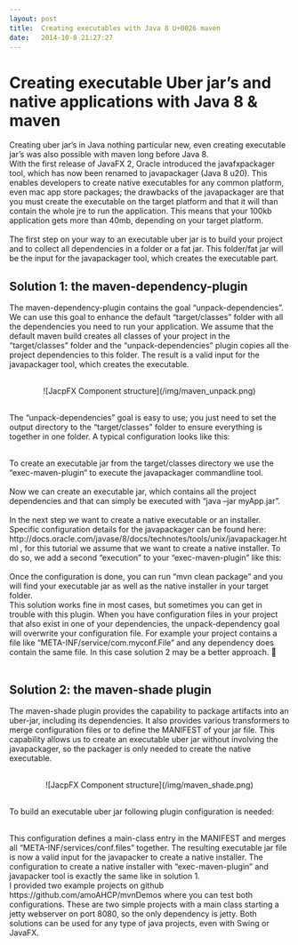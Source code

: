 ```yaml
---
layout: post
title:  Creating executables with Java 8 U+0026 maven
date:   2014-10-8 21:27:27
---
```

# Creating executable Uber jar’s and native applications with Java 8 & maven

Creating uber jar’s in Java nothing particular new, even creating executable jar’s was also possible with maven long before Java 8. <br/>
With the first release of JavaFX 2, Oracle introduced the javafxpackager tool, which has now been renamed to javapackager (Java 8 u20). This enables developers to create native executables for any common platform, even mac app store packages; the drawbacks of the javapackager are that you must create the executable on the target platform and that it will than contain the whole jre to run the application. This means that your 100kb application gets more than 40mb, depending on your target platform.
<br/><br/>
The first step on your way to an executable uber jar is to build your project and to collect all dependencies in a folder or a fat jar. This folder/fat jar will be the input for the javapackager tool, which creates the executable part.
<br/>
## Solution 1: the maven-dependency-plugin
The maven-dependency-plugin contains the goal “unpack-dependencies”. We can use this goal to enhance the default “target/classes” folder with all the dependencies you need to run your application. We assume that the default maven build creates all classes of your project in the “target/classes” folder and the “unpack-dependencies” plugin copies all the project dependencies to this folder. The result is a valid input for the javapackager tool, which creates the executable.

<br/>
<div align="center">
![JacpFX Component structure](/img/maven_unpack.png)
</div>
<br/>


The “unpack-dependencies” goal is easy to use; you just need to set the output directory to the “target/classes” folder to ensure everything is together in one folder. A typical configuration looks like this:<br/>

<script src="https://gist.github.com/amoAHCP/403a1949d1e42c936404.js"></script>
<br/>
To create an executable jar from the target/classes directory we use the “exec-maven-plugin” to execute the javapackager commandline tool.<br/>

<script src="https://gist.github.com/amoAHCP/f7f7855991b718e65939.js"></script>
<br/>
Now we can create an executable jar, which contains all the project dependencies and that can simply be executed with “java –jar myApp.jar”.  <br/>
<br/>
In the next step we want to create a native executable or an installer. Specific configuration details for the javapackager can be found here: http://docs.oracle.com/javase/8/docs/technotes/tools/unix/javapackager.html , for this tutorial we assume that we want to create a native installer. To do so, we add a second “execution” to your “exec-maven-plugin” like this:<br/>

<script src="https://gist.github.com/amoAHCP/96a8d99df75f05715eb5.js"></script>
<br/>
Once the configuration is done, you can run “mvn clean package” and you will find your executable jar as well as the native installer in your target folder.
<br/>
This solution works fine in most cases, but sometimes you can get in trouble with this plugin. When you have configuration files in your project that also exist in one of your dependencies, the unpack-dependency goal will overwrite your configuration file. For example your project contains a file like “META-INF/service/com.myconf.File” and any dependency does contain the same file. In this case solution 2 may be a better approach.
<br/><br/>

## Solution 2: the maven-shade plugin
The maven-shade plugin provides the capability to package artifacts into an uber-jar, including its dependencies. It also provides various transformers to merge configuration files or to define the MANIFEST of your jar file. This capability allows us to create an executable uber jar without involving the javapackager, so the packager is only needed to create the native executable.

<br/>
<div align="center">
![JacpFX Component structure](/img/maven_shade.png)
</div>
<br/>

To build an executable uber jar following plugin configuration is needed:
<br/>
<script src="https://gist.github.com/amoAHCP/f06e1d458d63ee295a34.js"></script>
<br/>
This configuration defines a main-class entry in the MANIFEST and merges all “META-INF/services/conf.files” together. The resulting executable jar file is now a valid input for the javapacker to create a native installer. The configuration to create a native installer with “exec-maven-plugin” and javapacker tool is exactly the same like in solution 1.
<br/>
I provided two example projects on github https://github.com/amoAHCP/mvnDemos where you can test both configurations. These are two simple projects with a main class starting a jetty webserver on port 8080, so the only dependency is jetty. Both solutions can be used for any type of java projects, even with Swing or JavaFX.
